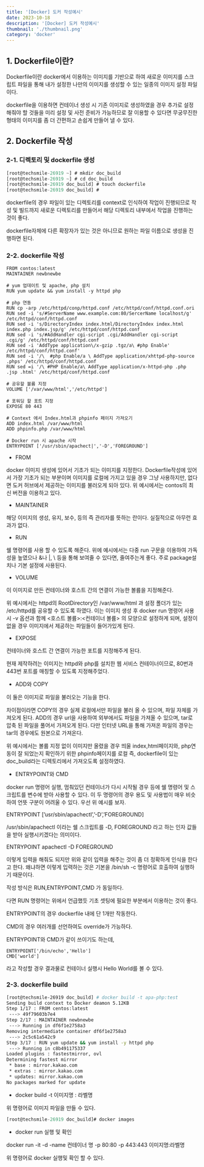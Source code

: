 ```yaml
---
title: '[Docker] 도커 작성예시'
date: 2023-10-18
description: '[Docker] 도커 작성예시'
thumbnail: './thumbnail.png'
category: 'docker'
---
```


## 1. Dockerfile이란?

Dockerfile이란 docker에서 이용하는 이미지를 기반으로 하여 새로운 이미지를 스크립트 파일을 통해 내가 설정한 나만의 이미지를 생성할 수 있는 일종의 이미지 설정 파일이다.

dockerfile을 이용하면 컨테이너 생성 시 기존 이미지로 생성하였을 경우 추가로 설정해줘야 할 것들을 미리 설정 및 사전 준비가 가능하므로 잘 이용할 수 있다면 무궁무진한 형태의 이미지를 좀 더 간편하고 손쉽게 만들어 낼 수 있다.

## 2. Dockerfile 작성

### 2-1. 디렉토리 및 dockerfile 생성

```jsx
[root@techsmile-26919 ~] # mkdir doc_build
[root@techsmile-26919 ~] # cd doc_build
[root@techsmile-26919 doc_build] # touch dockerfile
[root@techsmile-26919 doc_build] #
```

dockerfile의 경우 파일이 있는 디렉토리를 context로 인식하여 작업이 진행되므로 작성 및 빌드까지 새로운 디렉토리를 만들어서 해당 디렉토리 내부에서 작업을 진행하는 것이 좋다.

dockerfile자체에 다른 확장자가 있는 것은 아니므로 원하는 파일 이름으로 생성을 진행하면 된다.

### 2-2. dockerfile 작성

```docker
FROM contos:latest
MAINTAINER newbnewbe

# yum 업데이트 및 apache, php 설치
RUN yum update && yum install -y httpd php

# php 연동
RUN cp -arp /etc/httpd/conp/httpd.conf /etc/httpd/conf/httpd.conf.ori
RUN sed -i 's/#ServerName www.example.com:80/SercerName localhost/g' /etc/httpd/conf/httpd.conf
RUN sed -i 's/DirectoryIndex index.html/DirectoryIndex index.html index.php index.jsp/g' /etc/httpd/conf/httpd.conf
RUN sed -i 's/#AddHandler cgi-script .cgi/AddHandler cgi-script .cgi/g' /etc/httpd/conf/httpd.conf
RUN sed -i 'AddType application\/x-gzip .tgz/a\ #php Enable' /etc/httpd/conf/httpd.conf'
RUN sed -i '/\  #php Enable/a \ AddType application/xhttpd-php-source .phps' /etc/httpd/conf/httpd.conf
RUN sed =i '/\ #PHP Enable/a\ AddType application/x-httpd-php .php .jsp .html' /etc/httpd/conf/httpd.conf

# 공유할 볼륨 지정
VOLUME ['/var/www/html','/etc/httpd']

# 포워딩 할 포트 지정
EXPOSE 80 443

# Context 에서 Index.html과 phpinfo 페이지 가져오기
ADD index.html /var/www/html
ADD phpinfo.php /var/www/html

# Docker run 시 apache 시작
ENTRYPOINT ['/usr/sbin/apachect|','-D','FOREGROUND']
```

- FROM

docker 이미지 생성에 있어서 기초가 되는 이미지를 지정한다. Dockerfile작성에 있어서 가장 기초가 되는 부분이며 이미지를 로컬에 가지고 있을 경우 그냥 사용하지만, 없다면 도커 허브에서 제공하는 이미지를 불러오게 되아 있다. 위 예시에서는 contos의 최신 버전을 이용하고 있다.

- MAINTAINER

해당 이미지의 생성, 유지, 보수, 등의 즉 관리자를 뜻하는 란이다. 실질적으로 아무런 효과가 없다.

- RUN

쉘 명령어를 사용 할 수 있도록 해준다. 위에 예시에서는 다중 run 구문을 이용하여 가독성을 높였으나 &나 |, \ 등을 통해 보여줄 수 있다면, 줄여주는게 좋다. 주로 package설치나 기본 설정에 사용된다.

- VOLUME

이 이미지로 만든 컨테이너와 호스트 간의 연결이 가능한 볼륨을 지정해준다.

위 예시에서는 httpd의 RootDirectory인 /var/www/html 과 설정 폴더가 있는 /etc/httpd를 공유할 수 있도록 하였다. 이는 이미지 생성 후 docker run 명령어 사용 시 -v 옵션과 함께 <호스트 볼륨>:<컨테이너 볼륨> 의 모양으로 설정하게 되며, 설정이 없을 경우 이미지에서 제공하는 파일들이 들어가있게 된다.

- EXPOSE

컨테이너와 호스트 간 연결이 가능한 포트를 지정해주게 된다.

현재 제작하려는 이미지는 httpd와 php를 설치한 웹 서비스 컨테이너이므로, 80번과 443번 포트를 매칭할 수 있도록 지정해주었다.

- ADD와 COPY

이 둘은 이미지로 파일을 불러오는 기능을 한다.

차이점이라면 COPY의 경우 실제 로컬에서만 파일을 불러 올 수 있으며, 파일 자체를 가져오게 된다. ADD의 경우 url을 사용하여 외부에서도 파일을 가져올 수 있으며, tar로 압축 된 파일을 풀어서 가져오게 된다. 다만 인터넷 URL을 통해 가져온 파일의 경우는 tar의 경우에도 원본으로 가져온다.

위 예시에서는 볼륨 지정 없이 이미지만 올렸을 경우 띄울 index,html페이지와, php연동이 잘 되었는지 확인하기 위한 phpinfo페이지를 로컬 즉, dockerfile이 있는 doc_build라는 디렉토리에서 가져오도록 설정하였다.

- ENTRYPOINT와 CMD

docker run 명령어 실행, 멈춰있던 컨테이너가 다시 시작될 경우 등에 쉘 명령어 및 스크립트를 변수에 받아 사용할 수 있다. 이 두 명령어의 경우 용도 및 사용법이 매우 비슷하여 언뜻 구분이 어려울 수 있다. 우선 위 예시를 보자.

ENTRYPOINT [’usr/sbin/apachectl’,’-D’,’FOREGROUND]

/usr/sbin/apachectl 이라는 쉘 스크립트를 -D, FOREGROUND 라고 하는 인자 값들을 받아 실행시키겠다는 의미이다.

ENTRYPOINT apachectl -D FOREGROUND

이렇게 입력을 해줘도 되지만 위와 같이 입력을 해주는 것이 좀 더 정확하게 인식을 한다고 한다. 왜냐하면 이렇게 입력하는 것은 기본을 /bin/sh -c 명령어로 호출하여 실행하기 때문이다.

작성 방식은 RUN,ENTRYPOINT,CMD 가 동일하다.

다면 RUN 명령어는 위에서 언급했듯 기초 셋팅에 필요한 부분에서 이용하는 것이 좋다.

ENTRYPOINT의 경우 dockerfile 내에 단 1개만 작동한다.

CMD의 경우 여러개를 선언하여도 override가 가능하다.

ENTRYPOINT와 CMD가 같이 쓰이기도 하는데,

```docker
ENTRYPOINT['/bin/echo','Hello']
CMD['world']
```

라고 작성할 경우 결과물로 컨테이너 실행시 Hello World를 볼 수 있다.

### 2-3. dockerfile build

```bash
[root@techsmile-26919 doc_build] # docker build -t apa-php:test
Sending build context to Docker deamon 5.12KB
Step 1/17 : FROM centos:latest
 ---> 49f79603b7e4
Step 2/17 : MAINTAINER newbnewbe
 ---> Running in df6f1e2758a3
Removing intermediate container df6f1e2758a3
 ---> 2c5c61a542c9
Step 3/17 : RUN yum update && yum install -y httpd php
 ---> Running in c8b491175337
Loaded plugins : fastestmirror, ovl
Determining fastest mirror
 * base : mirror.kakao.com
 * extras : mirror.kakao.com
 * updates: mirror.kakao.com
No packages marked for update
```

- docker build -t 이미지명 : 라벨명

위 명령어로 이미지 파일을 만들 수 있다.

```jsx
[root@techsmile-26919 doc_build]# docker images
```

- docker run 실행 및 확인

docker run -it -d -name 컨테이너 명 -p 80:80 -p 443:443 이미지명:라벨명

위 명령어로 docker 실행및 확인 할 수 있다.
